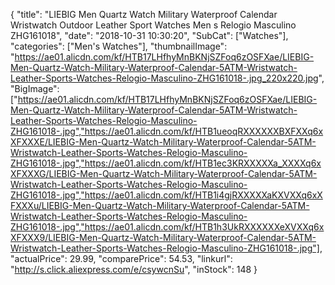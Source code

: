 {
	"title": "LIEBIG Men Quartz Watch Military Waterproof Calendar Wristwatch Outdoor Leather Sport Watches Men s Relogio Masculino ZHG161018",
	"date": "2018-10-31 10:30:20",
	"SubCat": ["Watches"],
	"categories": ["Men's Watches"],
	"thumbnailImage": "https://ae01.alicdn.com/kf/HTB17LHfhyMnBKNjSZFoq6zOSFXae/LIEBIG-Men-Quartz-Watch-Military-Waterproof-Calendar-5ATM-Wristwatch-Leather-Sports-Watches-Relogio-Masculino-ZHG161018-.jpg_220x220.jpg",
	"BigImage": ["https://ae01.alicdn.com/kf/HTB17LHfhyMnBKNjSZFoq6zOSFXae/LIEBIG-Men-Quartz-Watch-Military-Waterproof-Calendar-5ATM-Wristwatch-Leather-Sports-Watches-Relogio-Masculino-ZHG161018-.jpg","https://ae01.alicdn.com/kf/HTB1ueoqRXXXXXXBXFXXq6xXFXXXE/LIEBIG-Men-Quartz-Watch-Military-Waterproof-Calendar-5ATM-Wristwatch-Leather-Sports-Watches-Relogio-Masculino-ZHG161018-.jpg","https://ae01.alicdn.com/kf/HTB1ec3KRXXXXXa_XXXXq6xXFXXXG/LIEBIG-Men-Quartz-Watch-Military-Waterproof-Calendar-5ATM-Wristwatch-Leather-Sports-Watches-Relogio-Masculino-ZHG161018-.jpg","https://ae01.alicdn.com/kf/HTB1i4gjRXXXXXaKXVXXq6xXFXXXu/LIEBIG-Men-Quartz-Watch-Military-Waterproof-Calendar-5ATM-Wristwatch-Leather-Sports-Watches-Relogio-Masculino-ZHG161018-.jpg","https://ae01.alicdn.com/kf/HTB1h3UkRXXXXXXeXVXXq6xXFXXX9/LIEBIG-Men-Quartz-Watch-Military-Waterproof-Calendar-5ATM-Wristwatch-Leather-Sports-Watches-Relogio-Masculino-ZHG161018-.jpg"],
	"actualPrice": 29.99,
	"comparePrice": 54.53,
	"linkurl": "http://s.click.aliexpress.com/e/csywcnSu",
	"inStock": 148
}
